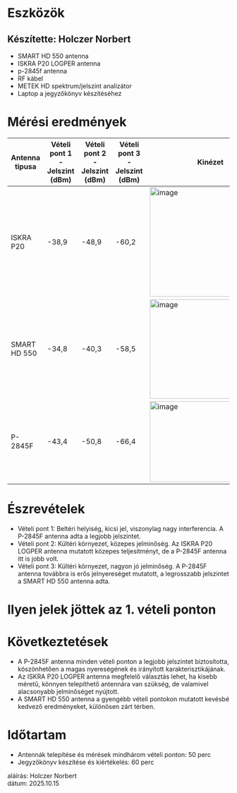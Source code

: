 # Eszközök
## Készítette: Holczer Norbert
- SMART HD 550 antenna     
- ISKRA P20 LOGPER antenna       
- p-2845f antenna
- RF kábel     
- METEK HD spektrum/jelszint analizátor     
- Laptop a jegyzőkönyv készítéséhez       

# Mérési eredmények

| Antenna tipusa | Vételi pont 1 - Jelszint (dBm)	| Vételi pont 2 - Jelszint (dBm) |	Vételi pont 3 - Jelszint (dBm) | Kinézet |
|----------|-------------|----------|-------------|--------------------|
| ISKRA P20	| -38,9 |	-48,9 |	-60,2 | <img width="198" height="248" alt="image" src="https://github.com/user-attachments/assets/9cf4e0f1-8111-4807-bfff-e614d2b61647" /> |
| SMART HD 550 |	-34,8 |	-40,3 |	-58,5 | <img width="225" height="225" alt="image" src="https://github.com/user-attachments/assets/d5df23e5-bdd5-4680-8097-fe5498506e10" /> |
| P-2845F |	-43,4	| -50,8	| -66,4 | <img width="275" height="183" alt="image" src="https://github.com/user-attachments/assets/2e9536a2-f26b-40f0-9f06-dc1977165fc3" /> |       

# Észrevételek
- Vételi pont 1: Beltéri helyiség, kicsi jel, viszonylag nagy interferencia. A P-2845F antenna adta a legjobb jelszintet.      
- Vételi pont 2: Kültéri környezet, közepes jelminőség. Az ISKRA P20 LOGPER antenna mutatott közepes teljesítményt, de a P-2845F antenna itt is jobb volt.       
- Vételi pont 3: Kültéri környezet, nagyon jó jelminőség. A P-2845F antenna továbbra is erős jelnyereséget mutatott, a legrosszabb jelszintet a SMART HD 550 antenna adta.

# Ilyen jelek jöttek az 1. vételi ponton

# Következtetések

- A P-2845F antenna minden vételi ponton a legjobb jelszintet biztosította, köszönhetően a magas nyereségének és irányított karakterisztikájának.
- Az ISKRA P20 LOGPER antenna megfelelő választás lehet, ha kisebb méretű, könnyen telepíthető antennára van szükség, de valamivel alacsonyabb jelminőséget nyújtott.
- A SMART HD 550 antenna a gyengébb vételi pontokon mutatott kevésbé kedvező eredményeket, különösen zárt térben.

# Időtartam

- Antennák telepítése és mérések mindhárom vételi ponton: 50 perc
- Jegyzőkönyv készítése és kiértékelés: 60 perc

aláírás: Holczer Norbert             
dátum: 2025.10.15
